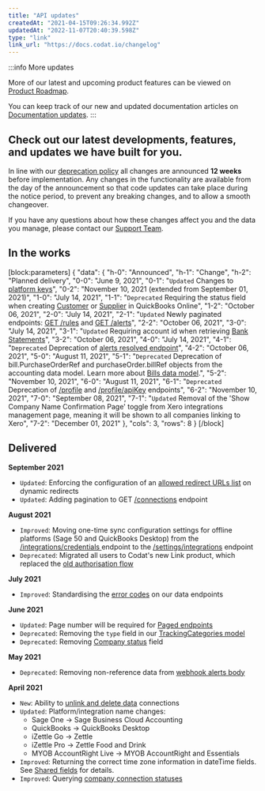 ```yaml
---
title: "API updates"
createdAt: "2021-04-15T09:26:34.992Z"
updatedAt: "2022-11-07T20:40:39.598Z"
type: "link"
link_url: "https://docs.codat.io/changelog"
---
```


:::info More updates

More of our latest and upcoming product features can be viewed on [Product Roadmap](https://portal.productboard.com/codat/1-product-portal/tabs/4-in-progress).

You can keep track of our new and updated documentation articles on [Documentation updates](https://docs.codat.io/changelog).
:::

## Check out our latest developments, features, and updates we have built for you.

In line with our [deprecation policy](/what-is-codats-deprecation-policy) all changes are announced **12 weeks** before implementation. Any changes in the functionality are available from the day of the announcement so that code updates can take place during the notice period, to prevent any breaking changes, and to allow a smooth changeover.

If you have any questions about how these changes affect you and the data you manage, please contact our [Support Team](mailto:support@codat.io).

## In the works

[block:parameters]
{
"data": {
"h-0": "Announced",
"h-1": "Change",
"h-2": "Planned delivery",
"0-0": "June 9, 2021",
"0-1": "`Updated`
Changes to [platform keys](/platform-keys)",
"0-2": "November 10, 2021 (extended from September 01, 2021)",
"1-0": "July 14, 2021",
"1-1": "`Deprecated`
Requiring the status field when creating [Customer](/datamodel-accounting-customers) or [Supplier](/datamodel-accounting-suppliers) in QuickBooks Online",
"1-2": "October 06, 2021",
"2-0": "July 14, 2021",
"2-1": "`Updated`
Newly paginated endpoints: [GET /rules](https://api.codat.io/swagger/index.html#/Rules/get_rules) and [GET /alerts](https://api.codat.io/swagger/index.html#/Rules/get_rules_alerts)",
"2-2": "October 06, 2021",
"3-0": "July 14, 2021",
"3-1": "`Updated`
Requiring account id when retrieving [Bank Statements](https://api.codat.io/swagger/index.html#/BankStatements/get_companies__companyId__data_bankStatements)",
"3-2": "October 06, 2021",
"4-0": "July 14, 2021",
"4-1": "`Deprecated`
Deprecation of [alerts resolved endpoint](https://api.codat.io/swagger/index.html#/Rules/post_rules_alerts__alertId__resolve)",
"4-2": "October 06, 2021",
"5-0": "August 11, 2021",
"5-1": "`Deprecated`
Deprecation of bill.PurchaseOrderRef and purchaseOrder.billRef objects from the accounting data model. Learn more about [Bills data model](/datamodel-accounting-bills).",
"5-2": "November 10, 2021",
"6-0": "August 11, 2021",
"6-1": "`Deprecated`
Deprecation of [/profile](https://api.codat.io/swagger/index.html#/Profile/get_profile) and [/profile/apiKey](https://api.codat.io/swagger/index.html#/Profile/put_profile_apiKey) endpoints",
"6-2": "November 10, 2021",
"7-0": "September 08, 2021",
"7-1": "`Updated`
Removal of the 'Show Company Name Confirmation Page' toggle from Xero integrations management page, meaning it will be shown to all companies linking to Xero",
"7-2": "December 01, 2021"
},
"cols": 3,
"rows": 8
}
[/block]

## Delivered

**September 2021**

- `Updated`: Enforcing the configuration of an [allowed redirect URLs list](/link-redirect-allowedhosts) on dynamic redirects
- `Updated`: Adding pagination to GET [/connections](https://api.codat.io/swagger/index.html#/Connection/get_companies__companyId__connections) endpoint

**August 2021**

- `Improved`: Moving one-time sync configuration settings for offline platforms
  (Sage 50 and QuickBooks Desktop) from the [/integrations/credentials ](https://api.codat.io/swagger/index.html#/Integrations/get_integrations_credentials__platformKey_)
  endpoint to the [/settings/integrations](https://api.codat.io/swagger/index.html#/Settings/get_settings_integrations__integrationId_) endpoint
- `Deprecated`: Migrated all users to Codat's new Link product, which replaced the [old authorisation flow](/new-link)

**July 2021**

- `Improved`: Standardising the [error codes](/status-codes) on our data endpoints

**June 2021**

- `Updated`: Page number will be required for [Paged endpoints](/pagination#request)
- `Deprecated`: Removing the `type` field in our [TrackingCategories model](/datamodel-accounting-trackingcategories)
- `Deprecated`: Removing [Company status](/company-statuses) field

**May 2021**

- `Deprecated`: Removing non-reference data from [webhook alerts body](/core-rules-types)

**April 2021**

- `New`: Ability to [unlink and delete data](/core-dataconnections) connections
- `Updated`: Platform/integration name changes:
  - Sage One -> Sage Business Cloud Accounting
  - QuickBooks -> QuickBooks Desktop
  - iZettle Go -> Zettle
  - iZettle Pro -> Zettle Food and Drink
  - MYOB AccountRight Live -> MYOB AccountRight and Essentials
- `Improved`: Returning the correct time zone information in dateTime fields. See [Shared fields](/datamodel-shared-date) for details.
- `Improved`: Querying [company connection statuses](/querying-1#section-for-companies-whose-status-is-pending-with-data-connection-established)
